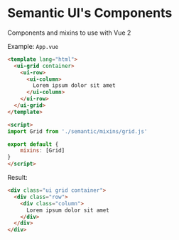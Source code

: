 # Semantic UI's Components

Components and mixins to use with Vue 2

Example: `App.vue`

```html
<template lang="html">
  <ui-grid container>
    <ui-row>
      <ui-column>
        Lorem ipsum dolor sit amet
      </ui-column>
    </ui-row>
  </ui-grid>
</template>

<script>
import Grid from './semantic/mixins/grid.js'

export default {
    mixins: [Grid]
}
</script>
```

Result:

```html
<div class="ui grid container">
  <div class="row">
    <div class="column">
      Lorem ipsum dolor sit amet
    </div>
  </div>
</div>
```
